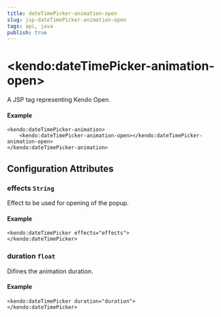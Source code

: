 ```yaml
---
title: dateTimePicker-animation-open
slug: jsp-dateTimePicker-animation-open
tags: api, java
publish: true
---
```


# \<kendo:dateTimePicker-animation-open\>
A JSP tag representing Kendo Open.

#### Example
    <kendo:dateTimePicker-animation>
        <kendo:dateTimePicker-animation-open></kendo:dateTimePicker-animation-open>
    </kendo:dateTimePicker-animation>


## Configuration Attributes


### effects `String`

Effect to be used for opening of the popup.

#### Example
    <kendo:dateTimePicker effects="effects">
    </kendo:dateTimePicker>



### duration `float`

Difines the animation duration.

#### Example
    <kendo:dateTimePicker duration="duration">
    </kendo:dateTimePicker>


